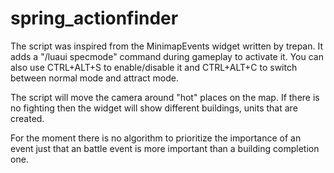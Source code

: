 spring_actionfinder
===================

The script was inspired from the MinimapEvents widget written by trepan. It adds a "/luaui specmode" command during gameplay to activate it. You can also use CTRL+ALT+S to enable/disable it and CTRL+ALT+C to switch between normal mode and attract mode.

The script will move the camera around "hot" places on the map. If there is no fighting then the widget will show different buildings, units that are created.

For the moment there is no algorithm to prioritize the importance of an event just that an battle event is more important than a building completion one.